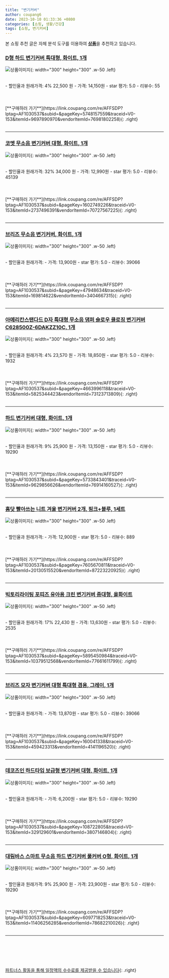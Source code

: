 ```yaml
---
title: "변기커버"
author: coupang6
date: 2023-10-10 01:33:36 +0800
categories: [쇼핑, 생활/건강]
tags: [쇼핑, 변기커버]
---
```


본 쇼핑 추천 글은 자체 분석 도구를 이용하여 [**상품**](https://link.coupang.com/a/bao1ui)을 추천하고 있습니다.

### [D형 하드 변기커버 특대형, 화이트, 1개](https://link.coupang.com/re/AFFSDP?lptag=AF1030537&subid=&pageKey=5748157559&traceid=V0-153&itemId=9697890970&vendorItemId=76981802258)

![상품이미지](https://thumbnail10.coupangcdn.com/thumbnails/remote/230x230ex/image/retail/images/9454718033904755-f587461f-4635-4f4b-9804-7ecdbe8a48c2.jpg){: width="300" height="300" .w-50 .left}


<br>
- 할인율과 원래가격: 4%  22,500   원
- 가격: 14,150원
- star 평가: 5.0
- 리뷰수: 55
<br>
<br>
<br>
<br>
[**구매하러 가기**](https://link.coupang.com/re/AFFSDP?lptag=AF1030537&subid=&pageKey=5748157559&traceid=V0-153&itemId=9697890970&vendorItemId=76981802258){: .right}
<br>
<br>

---

### [코멧 무소음 변기커버 대형, 화이트, 1개](https://link.coupang.com/re/AFFSDP?lptag=AF1030537&subid=&pageKey=1602749226&traceid=V0-153&itemId=2737496391&vendorItemId=70727567225)

![상품이미지](https://thumbnail6.coupangcdn.com/thumbnails/remote/230x230ex/image/retail/images/161769758676194-2c5d6dfd-5b16-4b91-acba-06ae2a892c53.jpg){: width="300" height="300" .w-50 .left}


<br>
- 할인율과 원래가격: 32%  34,000   원
- 가격: 12,990원
- star 평가: 5.0
- 리뷰수: 45139
<br>
<br>
<br>
<br>
[**구매하러 가기**](https://link.coupang.com/re/AFFSDP?lptag=AF1030537&subid=&pageKey=1602749226&traceid=V0-153&itemId=2737496391&vendorItemId=70727567225){: .right}
<br>
<br>

---

### [브리즈 무소음 변기커버, 화이트, 1개](https://link.coupang.com/re/AFFSDP?lptag=AF1030537&subid=&pageKey=47948634&traceid=V0-153&itemId=169814622&vendorItemId=3404667315)

![상품이미지](https://thumbnail9.coupangcdn.com/thumbnails/remote/230x230ex/image/retail/images/3839443243802965-f207045c-99e8-49c4-bd66-4cbcc1bf9bb2.jpg){: width="300" height="300" .w-50 .left}


<br>
- 할인율과 원래가격: 
- 가격: 13,900원
- star 평가: 5.0
- 리뷰수: 39066
<br>
<br>
<br>
<br>
[**구매하러 가기**](https://link.coupang.com/re/AFFSDP?lptag=AF1030537&subid=&pageKey=47948634&traceid=V0-153&itemId=169814622&vendorItemId=3404667315){: .right}
<br>
<br>

---

### [아메리칸스탠다드 D자 특대형 무소음 댐퍼 슬로우 클로징 변기커버 C628500Z-6DAKZZ10C, 1개](https://link.coupang.com/re/AFFSDP?lptag=AF1030537&subid=&pageKey=4663996118&traceid=V0-153&itemId=5825344423&vendorItemId=73123713809)

![상품이미지](https://thumbnail9.coupangcdn.com/thumbnails/remote/230x230ex/image/rs_quotation_api/ug5blt9d/95efd9d63a5344bb8c95b65aae18fd74.jpg){: width="300" height="300" .w-50 .left}


<br>
- 할인율과 원래가격: 4%  23,570   원
- 가격: 18,850원
- star 평가: 5.0
- 리뷰수: 1932
<br>
<br>
<br>
<br>
[**구매하러 가기**](https://link.coupang.com/re/AFFSDP?lptag=AF1030537&subid=&pageKey=4663996118&traceid=V0-153&itemId=5825344423&vendorItemId=73123713809){: .right}
<br>
<br>

---

### [하드 변기커버 대형, 화이트, 1개](https://link.coupang.com/re/AFFSDP?lptag=AF1030537&subid=&pageKey=5733843401&traceid=V0-153&itemId=9629856626&vendorItemId=76914160527)

![상품이미지](https://thumbnail7.coupangcdn.com/thumbnails/remote/230x230ex/image/retail/images/5036285502208399-4f6c5a4d-fa57-48ff-bbc0-cf7889a4e891.jpg){: width="300" height="300" .w-50 .left}


<br>
- 할인율과 원래가격: 9%  25,900   원
- 가격: 13,150원
- star 평가: 5.0
- 리뷰수: 19290
<br>
<br>
<br>
<br>
[**구매하러 가기**](https://link.coupang.com/re/AFFSDP?lptag=AF1030537&subid=&pageKey=5733843401&traceid=V0-153&itemId=9629856626&vendorItemId=76914160527){: .right}
<br>
<br>

---

### [홈닷 빨아쓰는 니트 겨울 변기커버 2개, 핑크+블루, 1세트](https://link.coupang.com/re/AFFSDP?lptag=AF1030537&subid=&pageKey=7605670811&traceid=V0-153&itemId=20130515520&vendorItemId=87223220925)

![상품이미지](https://thumbnail10.coupangcdn.com/thumbnails/remote/230x230ex/image/vendor_inventory/c0d5/2af84b16fc3d9280b0720005cea92919f4811a4b5014f77d04358712b428.jpg){: width="300" height="300" .w-50 .left}


<br>
- 할인율과 원래가격: 
- 가격: 12,900원
- star 평가: 5.0
- 리뷰수: 889
<br>
<br>
<br>
<br>
[**구매하러 가기**](https://link.coupang.com/re/AFFSDP?lptag=AF1030537&subid=&pageKey=7605670811&traceid=V0-153&itemId=20130515520&vendorItemId=87223220925){: .right}
<br>
<br>

---

### [빅토리라이팅 포띠즈 유아용 크린 변기커버 중대형, 올화이트](https://link.coupang.com/re/AFFSDP?lptag=AF1030537&subid=&pageKey=5895450984&traceid=V0-153&itemId=10379512568&vendorItemId=77661611799)

![상품이미지](https://thumbnail6.coupangcdn.com/thumbnails/remote/230x230ex/image/rs_quotation_api/y2cttigq/6cd8a8e0731c4405be7ee4138cbce034.jpg){: width="300" height="300" .w-50 .left}


<br>
- 할인율과 원래가격: 17%  22,430   원
- 가격: 13,630원
- star 평가: 5.0
- 리뷰수: 2535
<br>
<br>
<br>
<br>
[**구매하러 가기**](https://link.coupang.com/re/AFFSDP?lptag=AF1030537&subid=&pageKey=5895450984&traceid=V0-153&itemId=10379512568&vendorItemId=77661611799){: .right}
<br>
<br>

---

### [브리즈 모자 변기커버 대형 특대형 겸용, 그레이, 1개](https://link.coupang.com/re/AFFSDP?lptag=AF1030537&subid=&pageKey=160041338&traceid=V0-153&itemId=459423313&vendorItemId=4141196520)

![상품이미지](https://thumbnail9.coupangcdn.com/thumbnails/remote/230x230ex/image/retail/images/2018/11/20/18/9/d4226bb6-0071-44d2-9766-3a150d2c94f3.jpg){: width="300" height="300" .w-50 .left}


<br>
- 할인율과 원래가격: 
- 가격: 13,870원
- star 평가: 5.0
- 리뷰수: 39066
<br>
<br>
<br>
<br>
[**구매하러 가기**](https://link.coupang.com/re/AFFSDP?lptag=AF1030537&subid=&pageKey=160041338&traceid=V0-153&itemId=459423313&vendorItemId=4141196520){: .right}
<br>
<br>

---

### [데코즈인 하드타입 보급형 변기커버 대형, 화이트, 1개](https://link.coupang.com/re/AFFSDP?lptag=AF1030537&subid=&pageKey=108722805&traceid=V0-153&itemId=329129601&vendorItemId=3807146804)

![상품이미지](https://thumbnail6.coupangcdn.com/thumbnails/remote/230x230ex/image/retail/images/2018/07/11/16/3/6fde30ef-b44a-4aa6-8fac-3c03b86daa4b.jpg){: width="300" height="300" .w-50 .left}


<br>
- 할인율과 원래가격: 
- 가격: 6,200원
- star 평가: 5.0
- 리뷰수: 19290
<br>
<br>
<br>
<br>
[**구매하러 가기**](https://link.coupang.com/re/AFFSDP?lptag=AF1030537&subid=&pageKey=108722805&traceid=V0-153&itemId=329129601&vendorItemId=3807146804){: .right}
<br>
<br>

---

### [대림바스 스마트 무소음 하드 변기커버 풀커버 O형, 화이트, 1개](https://link.coupang.com/re/AFFSDP?lptag=AF1030537&subid=&pageKey=6097718253&traceid=V0-153&itemId=11406256285&vendorItemId=78682210026)

![상품이미지](https://thumbnail6.coupangcdn.com/thumbnails/remote/230x230ex/image/rs_quotation_api/wz1cwp29/737644f11bcc447bb8389023bfcef4ae.jpg){: width="300" height="300" .w-50 .left}


<br>
- 할인율과 원래가격: 9%  25,900   원
- 가격: 23,900원
- star 평가: 5.0
- 리뷰수: 19290
<br>
<br>
<br>
<br>
[**구매하러 가기**](https://link.coupang.com/re/AFFSDP?lptag=AF1030537&subid=&pageKey=6097718253&traceid=V0-153&itemId=11406256285&vendorItemId=78682210026){: .right}
<br>
<br>

---
<br><br><br><br><br> [파트너스 활동을 통해 일정액의 수수료를 제공받을 수 있습니다](https://link.coupang.com/a/bao1ui){: .right}